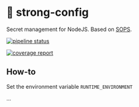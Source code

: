 # 💪 strong-config

Secret management for NodeJS. Based on [SOPS](https://github.com/mozilla/sops).

[![pipeline status](https://git.brickblock.sh/devops/strong-config-ts-mirror/badges/master/pipeline.svg)](https://git.brickblock.sh/devops/strong-config-ts-mirror/commits/master)

[![coverage report](https://git.brickblock.sh/devops/strong-config-ts-mirror/badges/master/coverage.svg)](https://git.brickblock.sh/devops/strong-config-ts-mirror/commits/master)

## How-to

Set the environment variable `RUNTIME_ENVIRONMENT`

...
